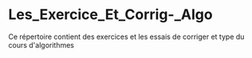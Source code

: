 # Les_Exercice_Et_Corrig-_Algo
Ce répertoire contient des exercices et les essais de corriger et type du cours d'algorithmes 
